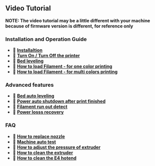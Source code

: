 ## Video Tutorial  
**NOTE: The video tutorial may be a little different with your machine because of firmware version is different, for reference only**     
### Installation and Operation Guide
- :movie_camera: [**Installaltion**](https://youtu.be/Xa3Q1m6HbDI) 
- :movie_camera: [**Turn On / Turn Off the printer**](https://youtu.be/xTlMHtxkGoY)
- :movie_camera: [**Bed leveling**](https://youtu.be/nxzB7ho1kNo)
- :movie_camera: [**How to load Filament - for one color printing**](https://youtu.be/6aTF5QnFhi4)
- :movie_camera: [**How to load Filament - for multi colors printing**](https://youtu.be/FyHrAMytlT8)
### Advanced features
- :movie_camera: [**Bed auto leveling**](https://youtu.be/Zoyl6PybsUk)
- :movie_camera: [**Power auto shutdown after print finished**](https://youtu.be/SJLpmJL-tG4)
- :movie_camera: [**Filament run out detect**](https://youtu.be/QCJ-6L6ze1w)   
- :movie_camera: [**Power losss recovery**](https://youtu.be/SK95C-6OpB4) 
### FAQ
- :movie_camera: [**How to replace nozzle**](https://youtu.be/N3-aCQg5XYI)
- :movie_camera: [**Machine auto test**]()
- :movie_camera: [**How to adjust the pressure of extruder**]()
- :movie_camera: [**How to clean the extruder**]()
- :movie_camera: [**How to clean the E4 hotend**]()
